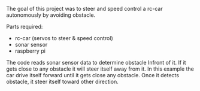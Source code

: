 The goal of this project was to steer and speed control a rc-car autonomously by avoiding obstacle.

Parts required:
* rc-car (servos to steer & speed control)
* sonar sensor
* raspberry pi

The code reads sonar sensor data to determine obstacle Infront of it. If it gets close to any obstacle it will steer itself away from it. 
In this example the car drive itself forward until it gets close any obstacle. Once it detects obstacle, it steer itself toward other direction.

